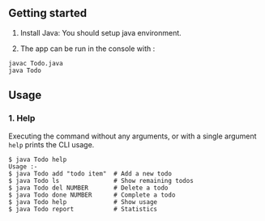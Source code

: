 ## Getting started

1. Install Java: You should setup java environment.

2. The app can be run in the console with :

```
javac Todo.java
java Todo
```

## Usage

### 1. Help

Executing the command without any arguments, or with a single argument `help` prints the CLI usage.

```
$ java Todo help
Usage :-
$ java Todo add "todo item"  # Add a new todo
$ java Todo ls               # Show remaining todos
$ java Todo del NUMBER       # Delete a todo
$ java Todo done NUMBER      # Complete a todo
$ java Todo help             # Show usage
$ java Todo report           # Statistics
```